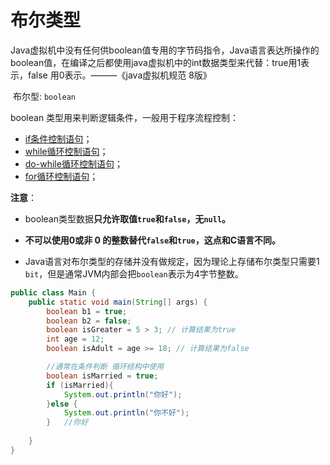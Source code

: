 # 布尔类型

​	Java虚拟机中没有任何供boolean值专用的字节码指令，Java语言表达所操作的 boolean值，在编译之后都使用java虚拟机中的int数据类型来代替：true用1表示，false 用0表示。———《java虚拟机规范 8版》

​	布尔型: `boolean`

boolean 类型用来判断逻辑条件，一般用于程序流程控制： 

- [if条件控制语句](../Process_Control/Branch_Structure/if_else.md)； 
- [while循环控制语句](../Process_Control/Loop_Structure/while.md)； 
- [do-while循环控制语句](../Process_Control/Loop_Structure/do_while.md)； 
- [for循环控制语句](../Process_Control/Loop_Structure/for.md)； 

**注意**：

- boolean类型数据**只允许取值`true`和`false`，无`null`。**


- **不可以使用0或非 0 的整数替代`false`和`true`，这点和C语言不同。** 

- Java语言对布尔类型的存储并没有做规定，因为理论上存储布尔类型只需要1 `bit`，但是通常JVM内部会把`boolean`表示为4字节整数。


```java
public class Main {
    public static void main(String[] args) {
		boolean b1 = true;
		boolean b2 = false;
		boolean isGreater = 5 > 3; // 计算结果为true
		int age = 12;
		boolean isAdult = age >= 18; // 计算结果为false

        //通常在条件判断 循环结构中使用
        boolean isMarried = true;
        if (isMarried){
            System.out.println("你好");
        }else {
            System.out.println("你不好");
        }	//你好
        
    }
}
```



